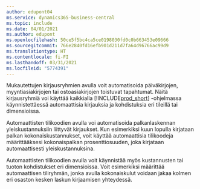 ```yaml
---
author: edupont04
ms.service: dynamics365-business-central
ms.topic: include
ms.date: 04/01/2021
ms.author: edupont
ms.openlocfilehash: 50ce5f5bc4ca5ce0198030fd0c0b663453e09666
ms.sourcegitcommit: 766e2840fd16efb901d211d7fa64d96766ac99d9
ms.translationtype: HT
ms.contentlocale: fi-FI
ms.lasthandoff: 03/31/2021
ms.locfileid: "5774391"
---
```

Mukautettujen kirjausryhmien avulla voit automatisoida päiväkirjojen, myyntiasiakirjojen tai ostoasiakirjojen toistuvat tapahtumat. Näitä kirjausryhmiä voi käyttää kaikkialla [!INCLUDE[prod_short](../../../includes/prod_short.md)] -ohjelmassa käynnistettäessä automaattisia kirjauksia ja kohdistuksia eri tileillä tai dimensioissa.  

Automaattisten tilikoodien avulla voi automatisoida palkanlaskennan yleiskustannuksiin liittyvät kirjaukset. Kun esimerkiksi kuun lopulla kirjataan palkan kokonaiskustannukset, voit käyttää automaattisia tilikoodeja määrittääksesi kokonaispalkan prosenttiosuuden, joka kirjataan automaattisesti yleiskustannuksina.  

Automaattisten tilikoodien avulla voit käynnistää myös kustannusten tai tuoton kohdistukset eri dimensioissa. Voit esimerkiksi määrittää automaattisen tiliryhmän, jonka avulla kokonaiskulut voidaan jakaa kolmen eri osaston kesken laskun kirjaamisen yhteydessä.  
